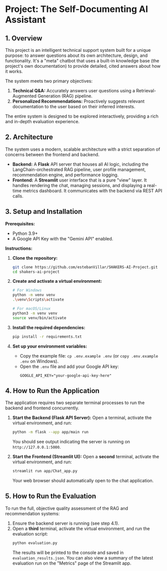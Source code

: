 # Project: The Self-Documenting AI Assistant

## 1. Overview
This project is an intelligent technical support system built for a unique purpose: to answer questions about its own architecture, design, and functionality. It's a "meta" chatbot that uses a built-in knowledge base (the project's own documentation) to provide detailed, cited answers about how it works.

The system meets two primary objectives:
1.  **Technical Q&A:** Accurately answers user questions using a Retrieval-Augmented Generation (RAG) pipeline.
2.  **Personalized Recommendations:** Proactively suggests relevant documentation to the user based on their inferred interests.

The entire system is designed to be explored interactively, providing a rich and in-depth evaluation experience.

## 2. Architecture
The system uses a modern, scalable architecture with a strict separation of concerns between the frontend and backend.

-   **Backend:** A **Flask** API server that houses all AI logic, including the LangChain-orchestrated RAG pipeline, user profile management, recommendation engine, and performance logging.
-   **Frontend:** A **Streamlit** user interface that is a pure "view" layer. It handles rendering the chat, managing sessions, and displaying a real-time metrics dashboard. It communicates with the backend via REST API calls.

  <!-- You can create a simple diagram and upload it -->

## 3. Setup and Installation

**Prerequisites:**
- Python 3.9+
- A Google API Key with the "Gemini API" enabled.

**Instructions:**

1.  **Clone the repository:**
    ```bash
    git clone https://github.com/estebanVillar/SHAKERS-AI-Project.git
    cd shakers-ai-project
    ```

2.  **Create and activate a virtual environment:**
    ```bash
    # For Windows
    python -m venv venv
    .\venv\Scripts\activate

    # For macOS/Linux
    python3 -m venv venv
    source venv/bin/activate
    ```

3.  **Install the required dependencies:**
    ```bash
    pip install -r requirements.txt
    ```

4.  **Set up your environment variables:**
    -   Copy the example file: `cp .env.example .env` (or `copy .env.example .env` on Windows).
    -   Open the `.env` file and add your Google API key:
        ```env
        GOOGLE_API_KEY="your-google-api-key-here"
        ```

## 4. How to Run the Application

The application requires two separate terminal processes to run the backend and frontend concurrently.

1.  **Start the Backend (Flask API Server):**
    Open a terminal, activate the virtual environment, and run:
    ```bash
    python -m flask --app app/main run
    ```
    You should see output indicating the server is running on `http://127.0.0.1:5000`.

2.  **Start the Frontend (Streamlit UI):**
    Open a **second** terminal, activate the virtual environment, and run:
    ```bash
    streamlit run app/Chat_app.py
    ```
    Your web browser should automatically open to the chat application.

## 5. How to Run the Evaluation

To run the full, objective quality assessment of the RAG and recommendation systems:

1.  Ensure the backend server is running (see step 4.1).
2.  Open a **third** terminal, activate the virtual environment, and run the evaluation script:
    ```bash
    python evaluation.py
    ```
    The results will be printed to the console and saved in `evaluation_results.json`. You can also view a summary of the latest evaluation run on the "Metrics" page of the Streamlit app.